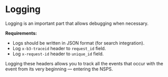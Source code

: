 # Logging

Logging is an important part that allows debugging when necessary.

**Requirements:**

- Logs should be written in JSON format (for search integration).
- Log `x-b3-traceid` header to `request_id` field.
- Log `x-request-id` header to `unique_id` field.

Logging these headers allows you to track all the events that occur with the event from its very beginning — entering the NSPS.
